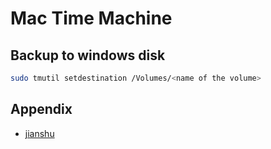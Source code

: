 # Mac Time Machine

## Backup to windows disk

```bash
sudo tmutil setdestination /Volumes/<name of the volume>
```

## Appendix

- [jianshu](https://www.jianshu.com/p/388998fada12)